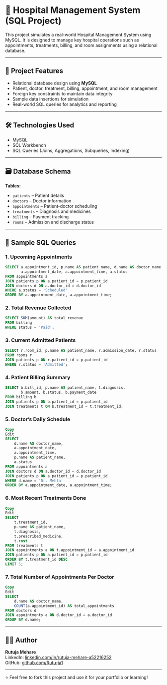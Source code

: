 
# 🏥 Hospital Management System (SQL Project)

This project simulates a real-world Hospital Management System using MySQL. It is designed to manage key hospital operations such as appointments, treatments, billing, and room assignments using a relational database.

---

## 📌 Project Features

- Relational database design using **MySQL**
- Patient, doctor, treatment, billing, appointment, and room management
- Foreign key constraints to maintain data integrity
- Sample data insertions for simulation
- Real-world SQL queries for analytics and reporting

---

## 🛠 Technologies Used

- MySQL
- SQL Workbench
- SQL Queries (Joins, Aggregations, Subqueries, Indexing)

---

## 🗃 Database Schema

**Tables:**
- `patients` – Patient details
- `doctors` – Doctor information
- `appointments` – Patient-doctor scheduling
- `treatments` – Diagnosis and medicines
- `billing` – Payment tracking
- `rooms` – Admission and discharge status

---

## 🔢 Sample SQL Queries

### 1. Upcoming Appointments
```sql
SELECT a.appointment_id, p.name AS patient_name, d.name AS doctor_name,
       a.appointment_date, a.appointment_time, a.status
FROM appointments a
JOIN patients p ON a.patient_id = p.patient_id
JOIN doctors d ON a.doctor_id = d.doctor_id
WHERE a.status = 'Scheduled'
ORDER BY a.appointment_date, a.appointment_time;
```

### 2. Total Revenue Collected
```sql
SELECT SUM(amount) AS total_revenue
FROM billing
WHERE status = 'Paid';
```

### 3. Current Admitted Patients
```sql
SELECT r.room_id, p.name AS patient_name, r.admission_date, r.status
FROM rooms r
JOIN patients p ON r.patient_id = p.patient_id
WHERE r.status = 'Admitted';
```

### 4. Patient Billing Summary
```sql
SELECT b.bill_id, p.name AS patient_name, t.diagnosis,
       b.amount, b.status, b.payment_date
FROM billing b
JOIN patients p ON b.patient_id = p.patient_id
JOIN treatments t ON b.treatment_id = t.treatment_id;
```
### 5. Doctor’s Daily Schedule
```sql
Copy
Edit
SELECT 
    d.name AS doctor_name,
    a.appointment_date,
    a.appointment_time,
    p.name AS patient_name,
    a.status
FROM appointments a
JOIN doctors d ON a.doctor_id = d.doctor_id
JOIN patients p ON a.patient_id = p.patient_id
WHERE d.name = 'Dr. Mehta'
ORDER BY a.appointment_date, a.appointment_time;
```
 ### 6. Most Recent Treatments Done
```sql
Copy
Edit
SELECT 
    t.treatment_id,
    p.name AS patient_name,
    t.diagnosis,
    t.prescribed_medicine,
    t.cost
FROM treatments t
JOIN appointments a ON t.appointment_id = a.appointment_id
JOIN patients p ON a.patient_id = p.patient_id
ORDER BY t.treatment_id DESC
LIMIT 5;
```
### 7. Total Number of Appointments Per Doctor
```sql
Copy
Edit
SELECT 
    d.name AS doctor_name,
    COUNT(a.appointment_id) AS total_appointments
FROM doctors d
JOIN appointments a ON d.doctor_id = a.doctor_id
GROUP BY d.name;
```


---

## 🙋‍♀️ Author

**Rutuja Mehare**  
LinkedIn: [linkedin.com/in/rutuja-mehare-a52216252](https://linkedin.com/in/rutuja-mehare-a52216252)  
GitHub: [github.com/Rutu-ja1](https://github.com/Rutu-ja1)

---

⭐ Feel free to fork this project and use it for your portfolio or learning!
